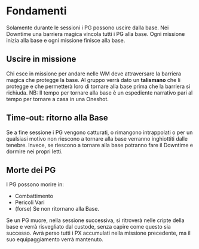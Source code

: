 # **Fondamenti**

Solamente durante le sessioni i PG possono uscire dalla base.
Nei Downtime una barriera magica vincola tutti i PG alla base.
Ogni missione inizia alla base e ogni missione finisce alla base.

## **Uscire in missione**

Chi esce in missione per andare nelle WM deve attraversare la barriera magica che protegge la base.
Al gruppo verrà dato un **talismano** che li protegge e che permetterà loro di tornare alla base prima che la barriera
si richiuda.
NB: Il tempo per tornare alla base è un espediente narrativo pari al tempo per tornare a casa in una Oneshot.

## **Time-out: ritorno alla Base**

Se a fine sessione i PG vengono catturati, o rimangono intrappolati o per un qualsiasi motivo non riescono a tornare
alla base verranno inghiottiti dalle tenebre. Invece, se riescono a tornare alla base potranno fare il Downtime e
dormire nei propri letti.

## **Morte dei PG**

I PG possono morire in:

- Combattimento
- Pericoli Vari
- (forse) Se non ritornano alla Base.

Se un PG muore, nella sessione successiva, si ritroverà nelle cripte della base e verrà risvegliato dal custode, senza
capire come questo sia successo. Avrà perso tutti i PX accumulati nella missione precedente, ma il suo equipaggiamento
verrà mantenuto.

